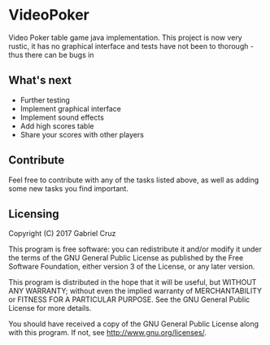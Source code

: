 # VideoPoker

Video Poker table game java implementation. This project is now very rustic,
it has no graphical interface and tests have not been to thorough - thus there
can be bugs in 


## What's next

- Further testing
- Implement graphical interface
- Implement sound effects
- Add high scores table
- Share your scores with other players

## Contribute

Feel free to contribute with any of the tasks listed above, as well as 
adding some new tasks you find important. 

## Licensing

  Copyright (C) 2017  Gabriel Cruz

  This program is free software: you can redistribute it and/or modify
  it under the terms of the GNU General Public License as published by
  the Free Software Foundation, either version 3 of the License, or
  any later version.

  This program is distributed in the hope that it will be useful,
  but WITHOUT ANY WARRANTY; without even the implied warranty of
  MERCHANTABILITY or FITNESS FOR A PARTICULAR PURPOSE.  See the
  GNU General Public License for more details.

  You should have received a copy of the GNU General Public License
  along with this program.  If not, see <http://www.gnu.org/licenses/>.
